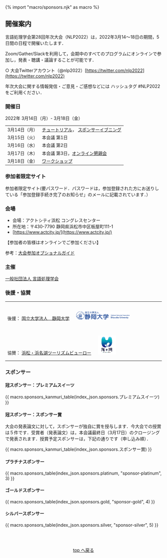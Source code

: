 {% import "macro/sponsors.njk" as macro %}

<h2 id="cfp">開催案内</h2>

言語処理学会第28回年次大会（NLP2022）は，2022年3月14～18日の期間，5日間の日程で開催いたします．

Zoom/Gather/Slackを利用して，会期中のすべてのプログラムにオンラインで参加し，発表・聴講・議論することが可能です．

○ 大会Twitterアカウント（@nlp2022）[https://twitter.com/nlp2022](https://twitter.com/nlp2022)

年次大会に関する情報発信・ご意見・ご感想などには ハッシュタグ #NLP2022 をご利用ください．

<h3 id="date">開催日</h3>

2022年 3月14日（月）- 3月18日（金）

|          |          |
|---------:|----------|
|3月14日（月）|[チュートリアル](#tutorial)， [スポンサーイブニング](#sponsor_evening)|
|3月15日（火）|本会議 第1日|
|3月16日（水）|本会議 第2日|
|3月17日（木）|本会議 第3日，[オンライン懇親会](social_gathering)|
|3月18日（金）|[ワークショップ](#ws_info)|

<h3 id="program_online">参加者限定サイト</h3>

<span class="done">参加者限定サイト(要パスワード．パスワードは，参加登録された方にお送りしている「参加登録手続き完了のお知らせ」のメールに記載されています．）</span>

<h3 id="venue">会場</h3>

- 会場：アクトシティ浜松 コングレスセンター
- 所在地：〒430-7790 静岡県浜松市中区板屋町111-1
- [https://www.actcity.jp/](https://www.actcity.jp/)

【参加者の皆様はオンラインでご参加ください】

参考：[大会参加オプショナルガイド](https://sites.google.com/view/nlp2022/%E3%83%9B%E3%83%BC%E3%83%A0)

<h3 id="organizer">主催</h3>

[一般社団法人 言語処理学会](https://www.anlp.jp/index.html)

<h3 id="supporter">後援・協賛</h3>

<table>
  <tr>
    <td height="90px">
      後援：
      <a href="https://www.shizuoka.ac.jp/">国立大学法人　静岡大学</a>
      &emsp;
      <a href="https://www.shizuoka.ac.jp/">
        <img alt="国立大学法人　静岡大学" src="logo/shizuoka_univ.jpeg" style="width: 35%"/></a>
    </td>
  </tr>
  <tr>
    <td height="90px">
      協賛：
      <a href="https://mice-hamamatsu.jp/">浜松・浜名湖ツーリズムビューロー</a>
      &emsp;
      <a href="https://mice-hamamatsu.jp/">
        <img alt="浜松・浜名湖ツーリズムビューロー" src="logo/HLHTB.jpeg" style="width: 12%"/></a>
    </td>
  </tr>
</table>

<h3 id="sponsor">スポンサー</h3>

<h4>冠スポンサー：プレミアムスイーツ</h4>

{{ macro.sponsors_kanmuri_table(index_json.sponsors.プレミアムスイーツ) }}

<h4>冠スポンサー：スポンサー賞</h4>

大会の発表論文に対して，スポンサーが独自に賞を授与します．今大会での授賞は５件です．受賞者（発表論文）は，本会議最終日（3月17日）のクロージングで発表されます．授賞予定スポンサーは，下記の通りです（申し込み順）．

{{ macro.sponsors_kanmuri_table(index_json.sponsors.スポンサー賞) }}

<h4>プラチナスポンサー</h4>

{{ macro.sponsors_table(index_json.sponsors.platinum, "sponsor-platinum", 3) }}

<h4>ゴールドスポンサー</h4>

{{ macro.sponsors_table(index_json.sponsors.gold, "sponsor-gold", 4) }}

<h4>シルバースポンサー</h4>

{{ macro.sponsors_table(index_json.sponsors.silver, "sponsor-silver", 5) }}

<br>
<br>
<p align="center"><a href="#menu">top へ戻る</a></p>